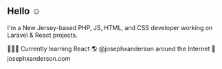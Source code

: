 ## Hello ☺️

I'm a New Jersey-based PHP, JS, HTML, and CSS developer working on Laravel & React projects.

👨🏽‍🔬 Currently learning React
🌎 @josephxanderson around the Internet
🔗 josephxanderson.com